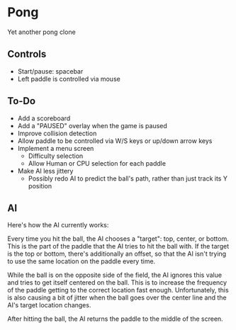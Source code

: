 # Pong
Yet another pong clone

## Controls

* Start/pause: spacebar
* Left paddle is controlled via mouse

## To-Do

* Add a scoreboard
* Add a "PAUSED" overlay when the game is paused
* Improve collision detection
* Allow paddle to be controlled via W/S keys or up/down arrow keys
* Implement a menu screen
  * Difficulty selection
  * Allow Human or CPU selection for each paddle
* Make AI less jittery
  * Possibly redo AI to predict the ball's path,
    rather than just track its Y position

## AI

Here's how the AI currently works:

Every time you hit the ball, the AI chooses a "target": top, center, or bottom.
This is the part of the paddle that the AI tries to hit the ball with.
If the target is the top or bottom, there's additionally an offset, so that
the AI isn't trying to use the same location on the paddle every time.

While the ball is on the opposite side of the field, the AI ignores this value
and tries to get itself centered on the ball. This is to increase the frequency of
the paddle getting to the correct location fast enough. Unfortunately, this is also
causing a bit of jitter when the ball goes over the center line and the AI's target
location changes.

After hitting the ball, the AI returns the paddle to the middle of the screen.
